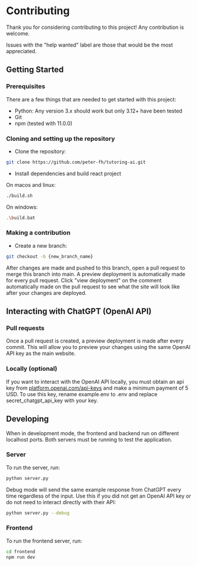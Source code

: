 # Contributing

Thank you for considering contributing to this project! Any contribution is welcome. 

Issues with the "help wanted" label are those that would be the most appreciated.

## Getting Started

### Prerequisites

There are a few things that are needed to get started with this project:

- Python: Any version 3.x should work but only 3.12+ have been tested
- Git
- npm (tested with 11.0.0)

### Cloning and setting up the repository

- Clone the repository:

```bash
git clone https://github.com/peter-fh/tutoring-ai.git
```

- Install dependencies and build react project

On macos and linux:
```bash
./build.sh
```

On windows:
```bash
.\build.bat
```

### Making a contribution

- Create a new branch:

```bash
git checkout -b {new_branch_name}
```

After changes are made and pushed to this branch, open a pull request to merge this branch into main. A preview deployment is automatically made for every pull request. Click "view deployment" on the comment automatically made on the pull request to see what the site will look like after your changes are deployed.

## Interacting with ChatGPT (OpenAI API)

### Pull requests

Once a pull request is created, a preview deployment is made after every commit. This will allow you to preview your changes using the same OpenAI API key as the main website.

### Locally (optional)

If you want to interact with the OpenAI API locally, you must obtain an api key from [platform.openai.com/api-keys](https://platform.openai.com/api-keys/) and make a minimum payment of 5 USD. To use this key, rename example.env to .env and replace secret_chatgpt_api_key with your key.

## Developing

When in development mode, the frontend and backend run on different localhost ports. Both servers must be running to test the application.

### Server

To run the server, run:

```bash
python server.py
```

Debug mode will send the same example response from ChatGPT every time regardless of the input. Use this if you did not get an OpenAI API key or do not need to interact directly with their API:

```bash
python server.py --debug
```


### Frontend

To run the frontend server, run:

```bash
cd frontend
npm run dev
```

